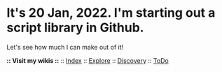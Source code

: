 # It's 20 Jan, 2022. I'm starting out a script library in Github.

Let's see how much I can make out of it!

**:: Visit my wikis ::**
:: [Index](https://github.com/greenwayRocks/vim-wiki/blob/main/index.md)
:: [Explore](https://github.com/greenwayRocks/vim-wiki/blob/main/explore.md)
:: [Discovery](https://github.com/greenwayRocks/vim-wiki/blob/main/discovery.md)
:: [ToDo](https://github.com/greenwayRocks/vim-wiki/blob/main/todo.md)
